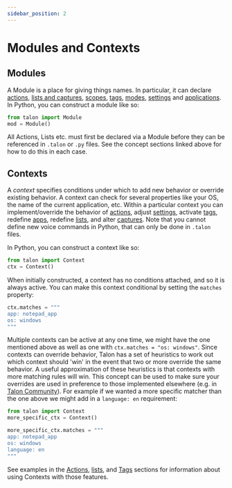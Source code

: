 ```yaml
---
sidebar_position: 2
---
```


# Modules and Contexts

## Modules

A Module is a place for giving things names. In particular, it can declare [actions](actions.md), [lists and captures](lists.md), [scopes](scopes.md), [tags](./tags.md), [modes](modes.md), [settings](./settings.md) and [applications](apps.md). In Python, you can construct a module like so:

```python
from talon import Module
mod = Module()
```

All Actions, Lists etc. must first be declared via a Module before they can be referenced in `.talon` or `.py` files. See the concept sections linked above for how to do this in each case.

## Contexts

A _context_ specifies conditions under which to add new behavior or override existing behavior. A context can check for several properties like your OS, the name of the current application, etc. Within a particular context you can implement/override the behavior of [actions](./actions.md), adjust [settings](./settings.md), activate [tags](./tags.md), redefine [apps](./apps.md), redefine [lists](./lists.md), and alter [captures](./captures.md). Note that you cannot define new voice commands in Python, that can only be done in `.talon` files.

In Python, you can construct a context like so:

```python
from talon import Context
ctx = Context()
```

When initially constructed, a context has no conditions attached, and so it is always active.
You can make this context conditional by setting the `matches` property:

```python
ctx.matches = """
app: notepad_app
os: windows
"""
```

Multiple contexts can be active at any one time, we might have the one mentioned above as well as one with `ctx.matches = "os: windows"`. Since contexts can override behavior, Talon has a set of heuristics to work out which context should 'win' in the event that two or more override the same behavior. A useful approximation of these heuristics is that contexts with more matching rules will win. This concept can be used to make sure your overrides are used in preference to those implemented elsewhere (e.g. in [Talon Community](https://github.com/talonhub/community)). For example if we wanted a more specific matcher than the one above we might add in a `language: en` requirement:

```python
from talon import Context
more_specific_ctx = Context()

more_specific_ctx.matches = """
app: notepad_app
os: windows
language: en
"""
```

See examples in the [Actions](actions.md), [lists](./lists.md), and [Tags](./tags.md) sections for information about using Contexts with those features.

